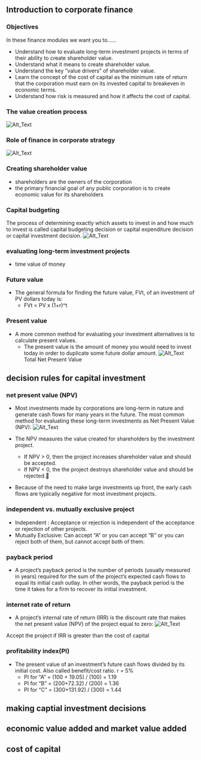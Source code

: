 ## Introduction to corporate finance
### Objectives
In these finance modules we want you to……
* Understand how to evaluate long-term investment projects in terms of their ability to create shareholder value.
* Understand what it means to create shareholder value.
* Understand the key “value drivers” of shareholder value.
* Learn the concept of the cost of capital as the minimum rate of return that the corporation must earn on its invested capital to breakeven in economic terms.
* Understand how risk is measured and how it affects the cost of capital.

### The value creation process
![Alt_Text](https://github.com/qixuanHou/Fall2018_MGT8803/blob/master/img/valueCreationProcess.png)

### Role of finance in corporate strategy 
![Alt_Text](https://github.com/qixuanHou/Fall2018_MGT8803/tree/master/img/roleOfFinance.png)

### Creating shareholder value
* shareholders are the owners of the corporation
* the primary financial goal of any public corporation is to create economic value for its shareholders

### Capital budgeting 
The process of determining exactly which assets to invest in and how much to invest is called capital budgeting decision or capital expenditure decision or capital investment decision.
![Alt_Text](https://github.com/qixuanHou/Fall2018_MGT8803/tree/master/img/investmentProces.png)

### evaluating long-term investment projects
* time value of money

### Future value
* The general formula for finding the future value, FVt, of an investment of PV dollars today is:
  * FVt = PV x (1+r)^t

### Present value
* A more common method for evaluating your investment alternatives is to calculate present values.
  * The present value is the amount of money you would need to invest today in order to duplicate some future dollar amount.
![Alt_Text](https://github.com/qixuanHou/Fall2018_MGT8803/tree/master/img/presentvalue.png)
Total Net Present Value 

## decision rules for capital investment
### net present value (NPV)
* Most investments made by corporations are long-term in nature and generate cash flows for many years in the future. The most common method for evaluating these long-term investments as Net Present Value (NPV):
![Alt_Text](https://github.com/qixuanHou/Fall2018_MGT8803/tree/master/img/npv.png)

* The NPV measures the value created for shareholders by the investment project.
  * If NPV > 0, then the project increases shareholder value and should be accepted.
  * If NPV < 0, the the project destroys shareholder value and should be rejected.
* Because of the need to make large investments up front, the early cash flows are typically negative for most investment projects.

### independent vs. mutually exclusive project
* Independent :  Acceptance or rejection is independent of the acceptance or rejection of other projects.
* Mutually Exclusive:  Can accept “A” or you can accept “B” or you can reject both of them, but cannot accept both of them.

### payback period
* A project’s payback period is the number of periods (usually measured in years) required for the sum of the project’s expected cash flows to equal its initial cash outlay.  In other words, the payback period is the time it takes for a firm to recover its initial investment.

### internet rate of return 
* A project’s internal rate of return (IRR) is the discount rate that makes the net present value (NPV) of the project equal to zero:
![Alt_Text](https://github.com/qixuanHou/Fall2018_MGT8803/tree/master/img/irr.png)

Accept the project if IRR is greater than the cost of capital

### profitability index(PI)
* The present value of an investment’s future cash flows divided by its initial cost.  Also called benefit/cost ratio.
r = 5%
  * PI for “A”	=   (100 + 19.05)  /  (100)	=   1.19
  * PI for “B”	=   (200+72.32)  /  (200)	=   1.36
  * PI for “C”	=   (300+131.92)  /  (300)	=   1.44





## making captial investment decisions

## economic value added and market value added

## cost of capital
